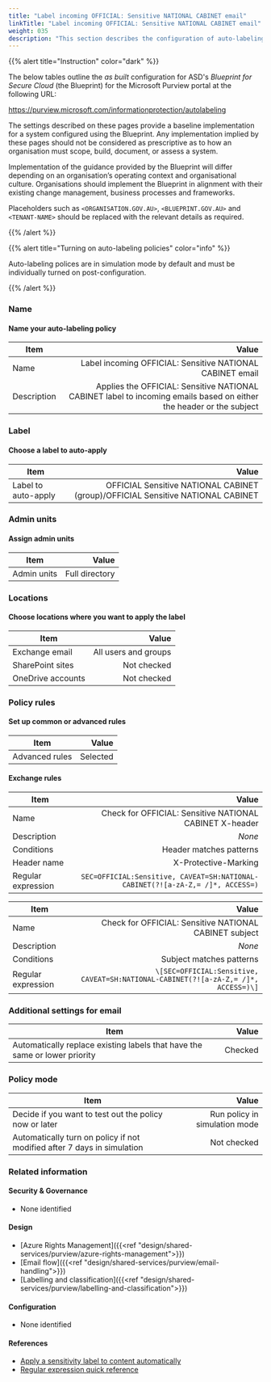 ```yaml
---
title: "Label incoming OFFICIAL: Sensitive NATIONAL CABINET email"
linkTitle: "Label incoming OFFICIAL: Sensitive NATIONAL CABINET email"
weight: 035
description: "This section describes the configuration of auto-labeling policies within Microsoft Purview associated with systems built according to guidance in ASD's Blueprint for Secure Cloud."
---
```


{{% alert title="Instruction" color="dark" %}}

The below tables outline the *as built* configuration for ASD's *Blueprint for Secure Cloud* (the Blueprint) for the Microsoft Purview portal at the following URL:

<https://purview.microsoft.com/informationprotection/autolabeling>

The settings described on these pages provide a baseline implementation for a system configured using the Blueprint. Any implementation implied by these pages should not be considered as prescriptive as to how an organisation must scope, build, document, or assess a system.

Implementation of the guidance provided by the Blueprint will differ depending on an organisation’s operating context and organisational culture. Organisations should implement the Blueprint in alignment with their existing change management, business processes and frameworks.

Placeholders such as `<ORGANISATION.GOV.AU>`, `<BLUEPRINT.GOV.AU>` and `<TENANT-NAME>` should be replaced with the relevant details as required.

{{% /alert %}}

{{% alert title="Turning on auto-labeling policies" color="info" %}}

Auto-labeling polices are in simulation mode by default and must be individually turned on post-configuration.

{{% /alert %}}

### Name

#### Name your auto-labeling policy

| Item        |                                                                                                               Value |
| ----------- | ------------------------------------------------------------------------------------------------------------------: |
| Name        |                                                           Label incoming OFFICIAL: Sensitive NATIONAL CABINET email |
| Description | Applies the OFFICIAL: Sensitive NATIONAL CABINET label to incoming emails based on either the header or the subject |

### Label

#### Choose a label to auto-apply

| Item                |                                                                           Value |
| ------------------- | ------------------------------------------------------------------------------: |
| Label to auto-apply | OFFICIAL Sensitive NATIONAL CABINET (group)/OFFICIAL Sensitive NATIONAL CABINET |

### Admin units

#### Assign admin units

| Item        |          Value |
| ----------- | -------------: |
| Admin units | Full directory |

### Locations

#### Choose locations where you want to apply the label

| Item              |                Value |
| ----------------- | -------------------: |
| Exchange email    | All users and groups |
| SharePoint sites  |          Not checked |
| OneDrive accounts |          Not checked |

### Policy rules

#### Set up common or advanced rules

| Item           |    Value |
| -------------- | -------: |
| Advanced rules | Selected |

#### Exchange rules

| Item               |                                                                          Value |
| ------------------ | -----------------------------------------------------------------------------: |
| Name               |                        Check for OFFICIAL: Sensitive NATIONAL CABINET X-header |
| Description        |                                                                         *None* |
| Conditions         |                                                        Header matches patterns |
| Header name        |                                                           X-Protective-Marking |
| Regular expression | `SEC=OFFICIAL:Sensitive, CAVEAT=SH:NATIONAL-CABINET(?![a-zA-Z,= /]*, ACCESS=)` |

| Item               |                                                                              Value |
| ------------------ | ---------------------------------------------------------------------------------: |
| Name               |                             Check for OFFICIAL: Sensitive NATIONAL CABINET subject |
| Description        |                                                                             *None* |
| Conditions         |                                                           Subject matches patterns |
| Regular expression | `\[SEC=OFFICIAL:Sensitive, CAVEAT=SH:NATIONAL-CABINET(?![a-zA-Z,= /]*, ACCESS=)\]` |

### Additional settings for email

| Item                                                                       |   Value |
| -------------------------------------------------------------------------- | ------: |
| Automatically replace existing labels that have the same or lower priority | Checked |

### Policy mode

| Item                                                                    |                         Value |
| ----------------------------------------------------------------------- | ----------------------------: |
| Decide if you want to test out the policy now or later                  | Run policy in simulation mode |
| Automatically turn on policy if not modified after 7 days in simulation |                   Not checked |

### Related information

#### Security & Governance

- None identified
  
#### Design

- [Azure Rights Management]({{<ref "design/shared-services/purview/azure-rights-management">}})
- [Email flow]({{<ref "design/shared-services/purview/email-handling">}})
- [Labelling and classification]({{<ref "design/shared-services/purview/labelling-and-classification">}})
  
#### Configuration

- None identified

#### References

- [Apply a sensitivity label to content automatically](https://learn.microsoft.com/en-au/purview/apply-sensitivity-label-automatically)
- [Regular expression quick reference](https://learn.microsoft.com/en-au/dotnet/standard/base-types/regular-expression-language-quick-reference)
